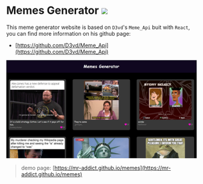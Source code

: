 <h1>Memes Generator <img src="https://github.com/MR-Addict/memes/actions/workflows/pages.yml/badge.svg?branch=main"/>
</h1>

This meme generator website is based on `D3vd`'s `Meme_Api` buit with `React`, you can find more information on his github page:

- [https://github.com/D3vd/Meme_Api](https://github.com/D3vd/Meme_Api)

![preview](images/preview.png)

> demo page: [https://mr-addict.github.io/memes](https://mr-addict.github.io/memes)
